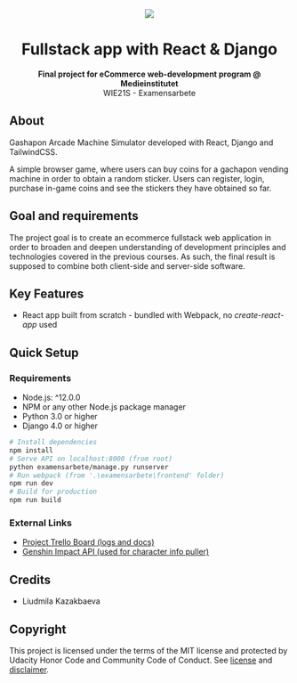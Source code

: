 <div align="center"><img src="https://medieinstitutet.se/wp-content/uploads/2019/04/logomedieinstitutet-370x73.png"></div>
<h1 align="center">Fullstack app with React & Django</h1>
<p align="center"><strong>Final project for eCommerce web-development program @ Medieinstitutet</strong>
<br/>WIE21S - Examensarbete</p>

## About
Gashapon Arcade Machine Simulator developed with React, Django and TailwindCSS.

A simple browser game, where users can buy coins for a gachapon vending machine in order to obtain a random sticker. Users can register, login, purchase in-game coins and see the stickers they have obtained so far.
 
## Goal and requirements
The project goal is to create an ecommerce fullstack web application in order to broaden and deepen understanding of development principles and technologies covered in the previous courses. As such, the final result is supposed to combine both client-side and server-side software.

## Key Features
 - React app built from scratch - bundled with Webpack, no *create-react-app* used

## Quick Setup

### Requirements
 - Node.js: ^12.0.0
 - NPM or any other Node.js package manager
 - Python 3.0 or higher
 - Django 4.0 or higher

```bash
# Install dependencies
npm install
# Serve API on localhost:8000 (from root)
python examensarbete/manage.py runserver
# Run webpack (from '.\examensarbete\frontend' folder)
npm run dev
# Build for production
npm run build
```

### External Links
 - <a href="https://trello.com/b/GNjIDuL0/examensarbete-liudmila">Project Trello Board (logs and docs)</a>
 - <a href="https://github.com/genshindev/api">Genshin Impact API (used for character info puller)</a>

## Credits

- Liudmila Kazakbaeva

##  Copyright
This project is licensed under the terms of the MIT license and protected by Udacity Honor Code and Community Code of Conduct. See <a href="LICENSE.md">license</a> and <a href="LICENSE.DISCLAIMER.md">disclaimer</a>.
